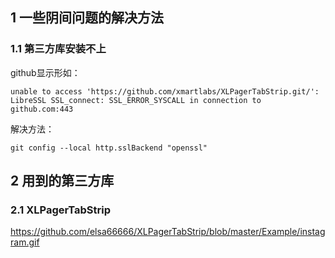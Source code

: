 ## 1 一些阴间问题的解决方法

### 1.1 第三方库安装不上

github显示形如：

```
unable to access 'https://github.com/xmartlabs/XLPagerTabStrip.git/': LibreSSL SSL_connect: SSL_ERROR_SYSCALL in connection to github.com:443 
```

解决方法：

```
git config --local http.sslBackend "openssl"
```





## 2 用到的第三方库

### 2.1 XLPagerTabStrip

https://github.com/elsa66666/XLPagerTabStrip/blob/master/Example/instagram.gif

